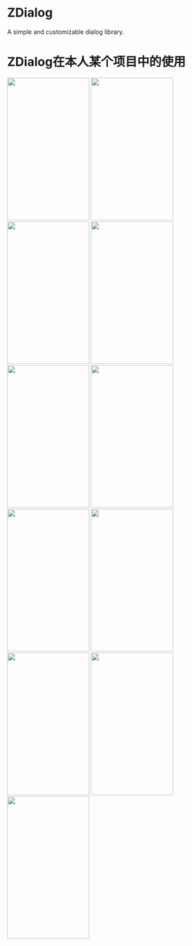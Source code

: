 # ZDialog
 A simple and customizable dialog library.

# ZDialog在本人某个项目中的使用
<div>
    <img src="https://github.com/Z-P-J/ZDialog/raw/master/screenshots/screenshot1.jpg" height="330" width="190">
    <img src="https://github.com/Z-P-J/ZDialog/raw/master/screenshots/screenshot2.jpg" height="330" width="190">
    <img src="https://github.com/Z-P-J/ZDialog/raw/master/screenshots/screenshot3.jpg" height="330" width="190">
    <img src="https://github.com/Z-P-J/ZDialog/raw/master/screenshots/screenshot4.jpg" height="330" width="190">
    <img src="https://github.com/Z-P-J/ZDialog/raw/master/screenshots/screenshot5.jpg" height="330" width="190">
    <img src="https://github.com/Z-P-J/ZDialog/raw/master/screenshots/screenshot6.jpg" height="330" width="190">
    <img src="https://github.com/Z-P-J/ZDialog/raw/master/screenshots/screenshot7.jpg" height="330" width="190">
    <img src="https://github.com/Z-P-J/ZDialog/raw/master/screenshots/screenshot8.jpg" height="330" width="190">
    <img src="https://github.com/Z-P-J/ZDialog/raw/master/screenshots/screenshot9.jpg" height="330" width="190">
    <img src="https://github.com/Z-P-J/ZDialog/raw/master/screenshots/screenshot10.jpg" height="330" width="190">
    <img src="https://github.com/Z-P-J/ZDialog/raw/master/screenshots/screenshot11.jpg" height="330" width="190">
</div>